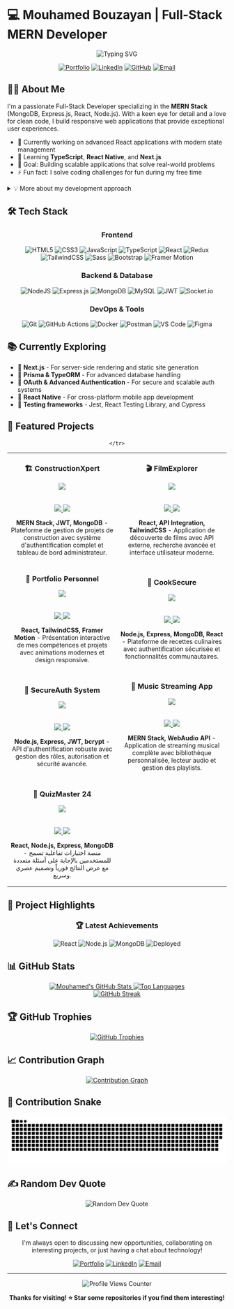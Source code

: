 # 💻 Mouhamed Bouzayan | Full-Stack MERN Developer

<div align="center">
  <img src="https://readme-typing-svg.herokuapp.com?font=Fira+Code&weight=600&size=28&duration=3000&pause=1000&color=4F46E5&center=true&vCenter=true&width=600&lines=Full-Stack+Web+Developer;MERN+Stack+Specialist;React+%26+Node.js+Enthusiast;Modern+UI+Craftsman;Problem+Solver" alt="Typing SVG" />
  
  [![Portfolio](https://img.shields.io/badge/Portfolio-%23000000.svg?style=for-the-badge&logo=firefox&logoColor=#FF7139)](https://portfoliomohamedbouzayan.netlify.app/)
  [![LinkedIn](https://img.shields.io/badge/LinkedIn-%230077B5.svg?style=for-the-badge&logo=linkedin&logoColor=white)](https://www.linkedin.com/in/mouhamed-bouzayan-9a7222344/)
  [![GitHub](https://img.shields.io/badge/GitHub-100000?style=for-the-badge&logo=github&logoColor=white)](https://github.com/MOUHAMEDBOUZAYAN)
  [![Email](https://img.shields.io/badge/Email-D14836?style=for-the-badge&logo=gmail&logoColor=white)](mailto:mohammedbouzi177@gmail.com)
</div>

## 👨‍💻 About Me

I'm a passionate Full-Stack Developer specializing in the **MERN Stack** (MongoDB, Express.js, React, Node.js). With a keen eye for detail and a love for clean code, I build responsive web applications that provide exceptional user experiences.

- 🔭 Currently working on advanced React applications with modern state management
- 🌱 Learning **TypeScript**, **React Native**, and **Next.js**
- 🎯 Goal: Building scalable applications that solve real-world problems
- ⚡ Fun fact: I solve coding challenges for fun during my free time

<details>
<summary>💡 More about my development approach</summary>
<br>

I believe in:
- **Clean, maintainable code** that follows best practices
- **User-centered design** with modern UI/UX principles
- **Performance optimization** for the best user experience
- **Continuous learning** to stay updated with modern technologies
- **Pragmatic approach** to solving complex problems
</details>

## 🛠️ Tech Stack

<div align="center">

  ### Frontend 
  ![HTML5](https://img.shields.io/badge/html5-%23E34F26.svg?style=for-the-badge&logo=html5&logoColor=white)
  ![CSS3](https://img.shields.io/badge/css3-%231572B6.svg?style=for-the-badge&logo=css3&logoColor=white)
  ![JavaScript](https://img.shields.io/badge/javascript-%23323330.svg?style=for-the-badge&logo=javascript&logoColor=%23F7DF1E)
  ![TypeScript](https://img.shields.io/badge/typescript-%23007ACC.svg?style=for-the-badge&logo=typescript&logoColor=white)
  ![React](https://img.shields.io/badge/react-%2320232a.svg?style=for-the-badge&logo=react&logoColor=%2361DAFB)
  ![Redux](https://img.shields.io/badge/redux-%23593d88.svg?style=for-the-badge&logo=redux&logoColor=white)
  ![TailwindCSS](https://img.shields.io/badge/tailwindcss-%2338B2AC.svg?style=for-the-badge&logo=tailwind-css&logoColor=white)
  ![Sass](https://img.shields.io/badge/Sass-%23CC6699.svg?style=for-the-badge&logo=sass&logoColor=white)
  ![Bootstrap](https://img.shields.io/badge/bootstrap-%238511FA.svg?style=for-the-badge&logo=bootstrap&logoColor=white)
  ![Framer Motion](https://img.shields.io/badge/Framer_Motion-black?style=for-the-badge&logo=framer&logoColor=blue)

  ### Backend & Database
  ![NodeJS](https://img.shields.io/badge/node.js-6DA55F?style=for-the-badge&logo=node.js&logoColor=white)
  ![Express.js](https://img.shields.io/badge/express.js-%23404d59.svg?style=for-the-badge&logo=express&logoColor=%2361DAFB)
  ![MongoDB](https://img.shields.io/badge/MongoDB-%234ea94b.svg?style=for-the-badge&logo=mongodb&logoColor=white)
  ![MySQL](https://img.shields.io/badge/mysql-%2300f.svg?style=for-the-badge&logo=mysql&logoColor=white)
  ![JWT](https://img.shields.io/badge/JWT-black?style=for-the-badge&logo=JSON%20web%20tokens&logoColor=white)
  ![Socket.io](https://img.shields.io/badge/Socket.io-black?style=for-the-badge&logo=socket.io&badgeColor=010101)

  ### DevOps & Tools
  ![Git](https://img.shields.io/badge/git-%23F05033.svg?style=for-the-badge&logo=git&logoColor=white)
  ![GitHub Actions](https://img.shields.io/badge/github%20actions-%232671E5.svg?style=for-the-badge&logo=githubactions&logoColor=white)
  ![Docker](https://img.shields.io/badge/docker-%230db7ed.svg?style=for-the-badge&logo=docker&logoColor=white)
  ![Postman](https://img.shields.io/badge/Postman-FF6C37?style=for-the-badge&logo=postman&logoColor=white)
  ![VS Code](https://img.shields.io/badge/VS%20Code-0078d7.svg?style=for-the-badge&logo=visual-studio-code&logoColor=white)
  ![Figma](https://img.shields.io/badge/figma-%23F24E1E.svg?style=for-the-badge&logo=figma&logoColor=white)
</div>

## 📚 Currently Exploring

- 🚀 **Next.js** - For server-side rendering and static site generation
- 🧱 **Prisma & TypeORM** - For advanced database handling
- 🔐 **OAuth & Advanced Authentication** - For secure and scalable auth systems
- 📱 **React Native** - For cross-platform mobile app development
- 🧪 **Testing frameworks** - Jest, React Testing Library, and Cypress

## 🧩 Featured Projects

<div align="center">
  <table>
    <tr>
      <td width="50%">
        <h3 align="center">🏗️ ConstructionXpert</h3>
        <div align="center">
          <a href="https://github.com/MOUHAMEDBOUZAYAN/Jury-Blanc-">
            <img src="https://github-readme-stats.vercel.app/api/pin/?username=MOUHAMEDBOUZAYAN&repo=Jury-Blanc-&theme=tokyonight&hide_border=true" />
          </a>
          <br>
          <br>
          <p>
            <a href="https://github.com/MOUHAMEDBOUZAYAN/Jury-Blanc-" target="_blank">
              <img src="https://img.shields.io/badge/Code-3F51B5?style=for-the-badge&logo=github&logoColor=white"/>
            </a>  
            <a href="https://constructionxpert.netlify.app/" target="_blank">
              <img src="https://img.shields.io/badge/Live-00C7B7?style=for-the-badge&logo=netlify&logoColor=white"/>
            </a>
          </p>
          <p><strong>MERN Stack, JWT, MongoDB</strong> - Plateforme de gestion de projets de construction avec système d'authentification complet et tableau de bord administrateur.</p>
        </div>  
      </td>
      <td width="50%">
        <h3 align="center">🎬 FilmExplorer</h3>
        <div align="center">
          <a href="https://github.com/MOUHAMEDBOUZAYAN/FilmFinder-API">
            <img src="https://github-readme-stats.vercel.app/api/pin/?username=MOUHAMEDBOUZAYAN&repo=FilmFinder-API&theme=tokyonight&hide_border=true" />
          </a>
          <br>
          <br>
          <p>
            <a href="https://github.com/MOUHAMEDBOUZAYAN/FilmFinder-API" target="_blank">
              <img src="https://img.shields.io/badge/Code-3F51B5?style=for-the-badge&logo=github&logoColor=white"/>
            </a>
            <a href="https://film-finder-demo.netlify.app/" target="_blank">
              <img src="https://img.shields.io/badge/Live-00C7B7?style=for-the-badge&logo=netlify&logoColor=white"/>
            </a>
          </p>
          <p><strong>React, API Integration, TailwindCSS</strong> - Application de découverte de films avec API externe, recherche avancée et interface utilisateur moderne.</p>
        </div>
      </td>
    </tr>
    <tr>
      <td width="50%">
        <h3 align="center">💼 Portfolio Personnel</h3>
        <div align="center">
          <a href="https://github.com/MOUHAMEDBOUZAYAN/MY-PORTFOLIO">
            <img src="https://github-readme-stats.vercel.app/api/pin/?username=MOUHAMEDBOUZAYAN&repo=MY-PORTFOLIO&theme=tokyonight&hide_border=true" />
          </a>
          <br>
          <br>
          <p>
            <a href="https://github.com/MOUHAMEDBOUZAYAN/MY-PORTFOLIO" target="_blank">
              <img src="https://img.shields.io/badge/Code-3F51B5?style=for-the-badge&logo=github&logoColor=white"/>
            </a>  
            <a href="https://portfoliomohamedbouzayan.netlify.app/" target="_blank">
              <img src="https://img.shields.io/badge/Live-00C7B7?style=for-the-badge&logo=netlify&logoColor=white"/>
            </a>
          </p>
          <p><strong>React, TailwindCSS, Framer Motion</strong> - Présentation interactive de mes compétences et projets avec animations modernes et design responsive.</p>
        </div>  
      </td>
      <td width="50%">
        <h3 align="center">🍳 CookSecure</h3>
        <div align="center">
          <a href="https://github.com/MOUHAMEDBOUZAYAN/CookSecure-Site">
            <img src="https://github-readme-stats.vercel.app/api/pin/?username=MOUHAMEDBOUZAYAN&repo=CookSecure-Site&theme=tokyonight&hide_border=true" />
          </a>
          <br>
          <br>
          <p>
            <a href="https://github.com/MOUHAMEDBOUZAYAN/CookSecure-Site" target="_blank">
              <img src="https://img.shields.io/badge/Code-3F51B5?style=for-the-badge&logo=github&logoColor=white"/>
            </a>
            <a href="https://cuisin-app.netlify.app/" target="_blank">
              <img src="https://img.shields.io/badge/Live-00C7B7?style=for-the-badge&logo=netlify&logoColor=white"/>
            </a>
          </p>
          <p><strong>Node.js, Express, MongoDB, React</strong> - Plateforme de recettes culinaires avec authentification sécurisée et fonctionnalités communautaires.</p>
        </div>
      </td>
    </tr>
    <tr>
      <td width="50%">
        <h3 align="center">🔐 SecureAuth System</h3>
        <div align="center">
          <a href="https://github.com/MOUHAMEDBOUZAYAN/Projet-API-D-authentification">
            <img src="https://github-readme-stats.vercel.app/api/pin/?username=MOUHAMEDBOUZAYAN&repo=Projet-API-D-authentification&theme=tokyonight&hide_border=true" />
          </a>
          <br>
          <br>
          <p>
            <a href="https://github.com/MOUHAMEDBOUZAYAN/Projet-API-D-authentification" target="_blank">
              <img src="https://img.shields.io/badge/Code-3F51B5?style=for-the-badge&logo=github&logoColor=white"/>
            </a>
            <a href="https://projet-api-securisee-dauthentificatio.netlify.app/" target="_blank">
              <img src="https://img.shields.io/badge/Live-00C7B7?style=for-the-badge&logo=netlify&logoColor=white"/>
            </a>
          </p>
          <p><strong>Node.js, Express, JWT, bcrypt</strong> - API d'authentification robuste avec gestion des rôles, autorisation et sécurité avancée.</p>
        </div>
      </td>
      <td width="50%">
        <h3 align="center">🎵 Music Streaming App</h3>
        <div align="center">
          <a href="https://github.com/MOUHAMEDBOUZAYAN/Music-App--Project-file-Rouge-">
            <img src="https://github-readme-stats.vercel.app/api/pin/?username=MOUHAMEDBOUZAYAN&repo=Music-App--Project-file-Rouge-&theme=tokyonight&hide_border=true" />
          </a>
          <br>
          <br>
          <p>
            <a href="https://github.com/MOUHAMEDBOUZAYAN/Music-App--Project-file-Rouge-" target="_blank">
              <img src="https://img.shields.io/badge/Code-3F51B5?style=for-the-badge&logo=github&logoColor=white"/>
            </a>
            <a href="#" target="_blank">
              <img src="https://img.shields.io/badge/Demo-FF4B4B?style=for-the-badge&logo=youtube&logoColor=white"/>
            </a>
          </p>
          <p><strong>MERN Stack, WebAudio API</strong> - Application de streaming musical complète avec bibliothèque personnalisée, lecteur audio et gestion des playlists.</p>
        </div>
      </td>
      <tr>
  <td width="50%">
    <h3 align="center">🧠 QuizMaster 24</h3>
    <div align="center">
      <a href="https://github.com/MOUHAMEDBOUZAYAN/Application-de-Quiz">
        <img src="https://github-readme-stats.vercel.app/api/pin/?username=MOUHAMEDBOUZAYAN&repo=Application-de-Quiz&theme=tokyonight&hide_border=true" />
      </a>
      <br>
      <br>
      <p>
        <a href="https://github.com/MOUHAMEDBOUZAYAN/Application-de-Quiz" target="_blank">
          <img src="https://img.shields.io/badge/Code-3F51B5?style=for-the-badge&logo=github&logoColor=white"/>
        </a>
        <a href="https://quizmaster24.netlify.app/" target="_blank">
          <img src="https://img.shields.io/badge/Live-00C7B7?style=for-the-badge&logo=netlify&logoColor=white"/>
        </a>
      </p>
      <p><strong>React, Node.js, Express, MongoDB</strong> - منصة اختبارات تفاعلية تسمح للمستخدمين بالإجابة على أسئلة متعددة مع عرض النتائج فورياً وتصميم عصري وسريع.</p>
    </div>
  </td>
</tr>

    </tr>
  </table>
</div>

## 🌟 Project Highlights

<div align="center">
  
  ### 🏆 Latest Achievements
  
  ![React](https://img.shields.io/badge/6+-Projects%20with%20React-61DAFB?style=for-the-badge&logo=react&logoColor=white)
  ![Node.js](https://img.shields.io/badge/5+-Backend%20APIs-339933?style=for-the-badge&logo=node.js&logoColor=white)
  ![MongoDB](https://img.shields.io/badge/4+-Database%20Integrations-47A248?style=for-the-badge&logo=mongodb&logoColor=white)
  ![Deployed](https://img.shields.io/badge/10+-Live%20Projects-00C7B7?style=for-the-badge&logo=netlify&logoColor=white)

</div>

## 📊 GitHub Stats

<div align="center">
  <a href="https://github.com/MOUHAMEDBOUZAYAN">
    <img src="https://github-readme-stats-sigma-five.vercel.app/api?username=MOUHAMEDBOUZAYAN&show_icons=true&theme=tokyonight&hide_border=true&count_private=true&include_all_commits=true" alt="Mouhamed's GitHub Stats" height="180em" />
  </a>
  <a href="https://github.com/MOUHAMEDBOUZAYAN">
    <img src="https://github-readme-stats-sigma-five.vercel.app/api/top-langs/?username=MOUHAMEDBOUZAYAN&layout=compact&theme=tokyonight&hide_border=true&langs_count=8" alt="Top Languages" height="180em" />
  </a>
</div>

<div align="center">
  <a href="https://github.com/MOUHAMEDBOUZAYAN">
    <img src="https://github-readme-streak-stats.herokuapp.com?user=MOUHAMEDBOUZAYAN&theme=tokyonight&hide_border=true" alt="GitHub Streak" />
  </a>
</div>

## 🏆 GitHub Trophies

<div align="center">
  <a href="https://github.com/MOUHAMEDBOUZAYAN">
    <img src="https://github-profile-trophy.vercel.app/?username=MOUHAMEDBOUZAYAN&theme=discord&column=7&no-frame=true&no-bg=true&margin-w=4" alt="GitHub Trophies" />
  </a>
</div>

## 📈 Contribution Graph

<div align="center">
  <a href="https://github.com/MOUHAMEDBOUZAYAN">
    <img src="https://github-readme-activity-graph.vercel.app/graph?username=MOUHAMEDBOUZAYAN&theme=tokyo-night&hide_border=true" alt="Contribution Graph" />
  </a>
</div>

## 🐍 Contribution Snake

![Snake animation](https://raw.githubusercontent.com/MOUHAMEDBOUZAYAN/MOUHAMEDBOUZAYAN/output/github-contribution-grid-snake.svg)

## ✍️ Random Dev Quote

<div align="center">
  <img src="https://quotes-github-readme.vercel.app/api?type=horizontal&theme=tokyonight" alt="Random Dev Quote" />
</div>

## 🤝 Let's Connect

<div align="center">
  
  I'm always open to discussing new opportunities, collaborating on interesting projects, or just having a chat about technology!
  
  [![Portfolio](https://img.shields.io/badge/Portfolio-Visit%20My%20Site-4F46E5?style=for-the-badge&logo=google-chrome&logoColor=white)](https://portfoliomohamedbouzayan.netlify.app/)
  [![LinkedIn](https://img.shields.io/badge/LinkedIn-Let's%20Connect-0077B5?style=for-the-badge&logo=linkedin&logoColor=white)](https://www.linkedin.com/in/mouhamed-bouzayan-9a7222344/)
  [![Email](https://img.shields.io/badge/Email-Drop%20a%20Message-D14836?style=for-the-badge&logo=gmail&logoColor=white)](mailto:mohammedbouzi177@gmail.com)
  
</div>

---

<div align="center">
  <img src="https://komarev.com/ghpvc/?username=MOUHAMEDBOUZAYAN&color=6A5ACD&style=for-the-badge&label=PROFILE+VIEWS" alt="Profile Views Counter" />
  
  **Thanks for visiting! ⭐ Star some repositories if you find them interesting!**
</div>

<!-- 
**MOUHAMEDBOUZAYAN/MOUHAMEDBOUZAYAN** is a ✨ _special_ ✨ repository because its `README.md` (this file) appears on your GitHub profile.
-->
